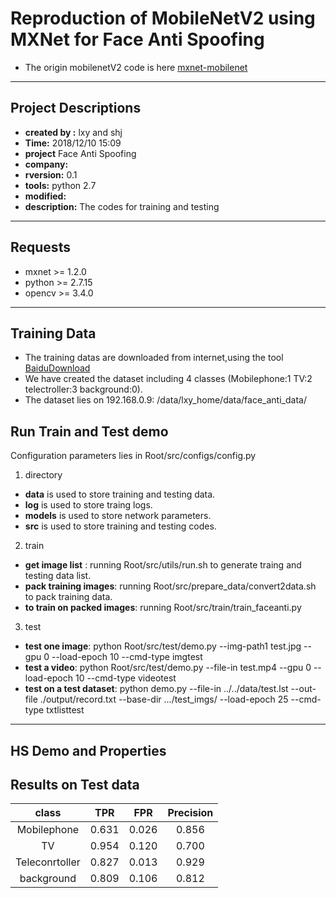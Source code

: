 # Reproduction of MobileNetV2 using MXNet for Face Anti Spoofing
* The origin mobilenetV2 code is here [mxnet-mobilenet](https://github.com/liangfu/mxnet-mobilenet-v2)
***
## Project Descriptions
+ **created by :** lxy and shj
+ **Time:**  2018/12/10 15:09
+ **project** Face Anti Spoofing
+ **company:** 
+ **rversion:** 0.1
+ **tools:**   python 2.7
+ **modified:**
+ **description:** The codes for training and testing
***
## Requests
* mxnet >= 1.2.0
* python >= 2.7.15
* opencv >= 3.4.0
***
## Training Data
* The training datas are downloaded from internet,using the tool [BaiduDownload](https://github.com/kong36088/BaiduImageSpider)
* We have created the dataset including 4 classes (Mobilephone:1 TV:2 telectroller:3 background:0).
* The dataset lies on 192.168.0.9: /data/lxy_home/data/face_anti_data/
## Run Train and Test demo
Configuration parameters lies in Root/src/configs/config.py
1. directory
+  **data** is used to store training and testing data.
+  **log** is used to store traing logs.
+  **models** is used to store network parameters.
+  **src** is used to store training and testing codes.
2. train
+  **get image list** : running Root/src/utils/run.sh to generate traing and testing data list.
+  **pack training images**: running Root/src/prepare_data/convert2data.sh to pack training data.
+  **to train on packed images**: running Root/src/train/train_faceanti.py
3. test
+  **test one image**: python Root/src/test/demo.py --img-path1 test.jpg --gpu 0 --load-epoch 10 --cmd-type imgtest
+  **test a video**: python Root/src/test/demo.py --file-in test.mp4 --gpu 0 --load-epoch 10 --cmd-type videotest
+  **test on a test dataset**: python demo.py --file-in ../../data/test.lst --out-file ./output/record.txt --base-dir .../test_imgs/ --load-epoch 25 --cmd-type txtlisttest
***
## HS Demo and Properties
## Results on Test data
class|TPR|FPR|Precision|
:---:|:---:|:---:|:---:|
Mobilephone   |0.631|0.026|0.856|
TV            |0.954|0.120|0.700|
Teleconrtoller|0.827|0.013|0.929|
background    |0.809|0.106|0.812|